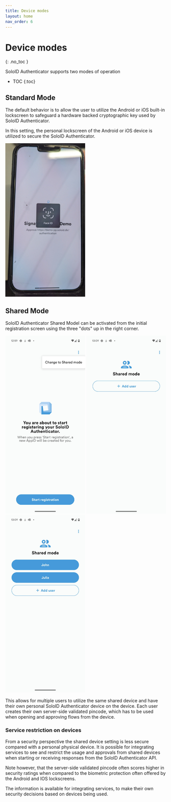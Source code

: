```yaml
---
title: Device modes
layout: home
nav_order: 6
---
```


# Device modes
{: .no_toc }

SoloID Authenticator supports two modes of operation

- TOC
{:toc}

## Standard Mode
The default behavior is to allow the user to utilize the Android or iOS built-in lockscreen to safeguard a hardware backed cryptographic key used by SoloID Authenticator. 

In this setting, the personal lockscreen of the Android or iOS device is utilized to secure the SoloID Authenticator.

<div>
  <img src="images/face_id.jpg" alt="Shared Mode" width="250">
</div>

## Shared Mode
SoloID Authenticator Shared Model can be activated from the initial registration screen using the three "dots" up in the right corner.

<div>
  <img src="images/shared_mode1.jpg" alt="Shared Mode" width="250">
  <img src="images/shared_mode3.jpg" alt="Shared Mode" width="250">
  <img src="images/shared_mode2.jpg" alt="Shared Mode" width="250">
</div>

This allows for multiple users to utilize the same shared device and have their own personal SoloID Authenticator device on the device. 
Each user creates their own server-side validated pincode, which has to be used when opening and approving flows from the device. 

### Service restriction on devices
From a security perspective the shared device setting is less secure compared with a personal physical device. 
It is possible for integrating services to see and restrict the usage and approvals from shared devices when starting or receiving responses from the SoloID Authenticator API.

Note however, that the server-side validated pincode often scores higher in security ratings when compared to the biometric protection often offered by the Android and IOS lockscreens.

The information is available for integrating services, to make their own security decisions based on devices being used.
